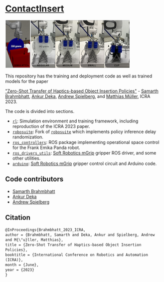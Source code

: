 # [ContactInsert](https://sites.google.com/view/compliant-object-insertion)
![ContactInsert teaser](teaser.png)


This repository has the training and deployment code as well as trained models for the paper

["Zero-Shot Transfer of Haptics-based Object Insertion Policies"](http://arxiv.org/abs/2301.12587) - [Samarth Brahmbhatt](https://samarth-robo.github.io), [Ankur Deka](https://ankur-deka.github.io), [Andrew Spielberg](http://www.andrewspielberg.com), and [Matthias Müller](https://matthias.pw), ICRA 2023.

The code is divided into sections.
- [`rl`](rl): Simulation environment and training framework, including reproduction of the ICRA 2023 paper.
- [`robosuite`](robosuite): Fork of [`robosuite`](https://robosuite.ai) which implements policy inference delay randomization.
- [`ros_controllers`](ros_controllers): ROS package implementing operational space control for the Frank Emika Panda robot.
- [`ros_drivers_utils`](ros_drivers_utils): [Soft Robotics mGrip](https://www.softroboticsinc.com/products/mgrip-modular-gripping-solution-for-food-automation/) gripper ROS driver, and some other utilities.
- [`arduino`](arduino): [Soft Robotics mGrip](https://www.softroboticsinc.com/products/mgrip-modular-gripping-solution-for-food-automation/) gripper control circuit and Arduino code.

## Code contributors
- [Samarth Brahmbhatt](https://samarth-robo.github.io)
- [Ankur Deka](https://ankur-deka.github.io)
- [Andrew Spielberg](http://www.andrewspielberg.com)

## Citation
```
@InProceedings{Brahmbhatt_2023_ICRA,
author = {Brahmbhatt, Samarth and Deka, Ankur and Spielberg, Andrew and M{\"u}ller, Matthias},
title = {Zero-Shot Transfer of Haptics-based Object Insertion Policies},
booktitle = {International Conference on Robotics and Automation (ICRA)},
month = {June},
year = {2023}
}
```
